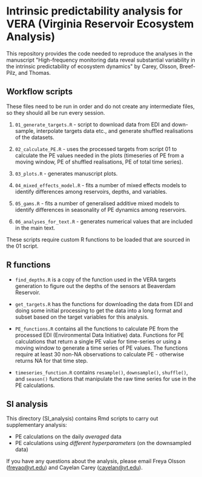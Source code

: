 # Intrinsic predictability analysis for VERA (Virginia Reservoir Ecosystem Analysis)

This repository provides the code needed to reproduce the analyses in the manuscript "High-frequency monitoring data reveal substantial variability in the intrinsic predictability of ecosystem dynamics" by Carey, Olsson, Breef-Pilz, and Thomas.

## Workflow scripts

These files need to be run in order and do not create any intermediate files, so they should all be run every session.

1.  `01_generate_targets.R` - script to download data from EDI and down-sample, interpolate targets data etc., and generate shuffled realisations of the datasets.

2.  `02_calculate_PE.R` - uses the processed targets from script 01 to calculate the PE values needed in the plots (timeseries of PE from a moving window, PE of shuffled realisations, PE of total time series).

3.  `03_plots.R` - generates manuscript plots.

4.  `04_mixed_effects_model.R` - fits a number of mixed effects models to identify differences among reservoirs, depths, and variables.

5.  `05_gams.R` - fits a number of generalised additive mixed models to identify differences in seasonality of PE dynamics among reservoirs.

6.  `06_analyses_for_text.R` - generates numerical values that are included in the main text.

These scripts require custom R functions to be loaded that are sourced in the 01 script.

## R functions

-   `find_depths.R` is a copy of the function used in the VERA targets generation to figure out the depths of the sensors at Beaverdam Reservoir.

-   `get_targets.R` has the functions for downloading the data from EDI and doing some initial processing to get the data into a long format and subset based on the target variables for this analysis.

-   `PE_functions.R` contains all the functions to calculate PE from the processed EDI (Environmental Data Initiative) data. Functions for PE calculations that return a single PE value for time-series or using a moving window to generate a time series of PE values. The functions require at least 30 non-NA observations to calculate PE - otherwise returns NA for that time step.

-   `timeseries_function.R` contains `resample()`, `downsample()`, `shuffle()`, and `season()` functions that manipulate the raw time series for use in the PE calculations.

## SI analysis

This directory (SI_analysis) contains Rmd scripts to carry out supplementary analysis:

-   PE calculations on the daily *averaged* data
-   PE calculations using *different hyperparameters* (on the downsampled data)

If you have any questions about the analysis, please email Freya Olsson (freyao@vt.edu) and Cayelan Carey (cayelan@vt.edu).
